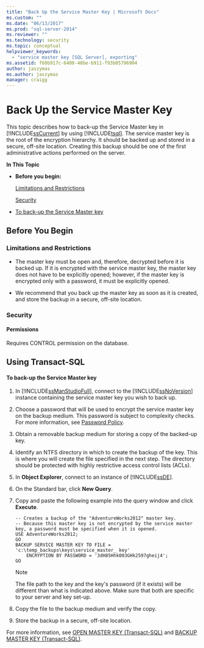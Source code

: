 ```yaml
---
title: "Back Up the Service Master Key | Microsoft Docs"
ms.custom: ""
ms.date: "06/13/2017"
ms.prod: "sql-server-2014"
ms.reviewer: ""
ms.technology: security
ms.topic: conceptual
helpviewer_keywords: 
  - "service master key [SQL Server], exporting"
ms.assetid: f60b917c-6408-48be-b911-f93b05796904
author: jaszymas
ms.author: jaszymas
manager: craigg
---
```

# Back Up the Service Master Key
  This topic describes how to back-up the Service Master key in [!INCLUDE[ssCurrent](../../../includes/sscurrent-md.md)] by using [!INCLUDE[tsql](../../../includes/tsql-md.md)]. The service master key is the root of the encryption hierarchy. It should be backed up and stored in a secure, off-site location. Creating this backup should be one of the first administrative actions performed on the server.  
  
 **In This Topic**  
  
-   **Before you begin:**  
  
     [Limitations and Restrictions](#Restrictions)  
  
     [Security](#Security)  
  
-   [To back-up the Service Master key](#Procedure)  
  
##  <a name="BeforeYouBegin"></a> Before You Begin  
  
###  <a name="Restrictions"></a> Limitations and Restrictions  
  
-   The master key must be open and, therefore, decrypted before it is backed up. If it is encrypted with the service master key, the master key does not have to be explicitly opened; however, if the master key is encrypted only with a password, it must be explicitly opened.  
  
-   We recommend that you back up the master key as soon as it is created, and store the backup in a secure, off-site location.  
  
###  <a name="Security"></a> Security  
  
####  <a name="Permissions"></a> Permissions  
 Requires CONTROL permission on the database.  
  
##  <a name="Procedure"></a> Using Transact-SQL  
  
#### To back-up the Service Master key  
  
1.  In [!INCLUDE[ssManStudioFull](../../../includes/ssmanstudiofull-md.md)], connect to the [!INCLUDE[ssNoVersion](../../../includes/ssnoversion-md.md)] instance containing the service master key you wish to back up.  
  
2.  Choose a password that will be used to encrypt the service master key on the backup medium. This password is subject to complexity checks. For more information, see [Password Policy](../password-policy.md).  
  
3.  Obtain a removable backup medium for storing a copy of the backed-up key.  
  
4.  Identify an NTFS directory in which to create the backup of the key. This is where you will create the file specified in the next step. The directory should be protected with highly restrictive access control lists (ACLs).  
  
5.  In **Object Explorer**, connect to an instance of [!INCLUDE[ssDE](../../../includes/ssde-md.md)].  
  
6.  On the Standard bar, click **New Query**.  
  
7.  Copy and paste the following example into the query window and click **Execute**.  
  
    ```  
    -- Creates a backup of the "AdventureWorks2012" master key.  
    -- Because this master key is not encrypted by the service master key, a password must be specified when it is opened.  
    USE AdventureWorks2012;  
    GO  
    BACKUP SERVICE MASTER KEY TO FILE = 'c:\temp_backups\keys\service_master_ key'   
        ENCRYPTION BY PASSWORD = '3dH85Hhk003GHk2597gheij4';  
    GO  
    ```  
  
    > [!NOTE]  
    >  The file path to the key and the key's password (if it exists) will be different than what is indicated above. Make sure that both are specific to your server and key set-up.  
  
8.  Copy the file to the backup medium and verify the copy.  
  
9. Store the backup in a secure, off-site location.  
  
 For more information, see [OPEN MASTER KEY &#40;Transact-SQL&#41;](/sql/t-sql/statements/open-master-key-transact-sql) and [BACKUP MASTER KEY &#40;Transact-SQL&#41;](/sql/t-sql/statements/backup-master-key-transact-sql).  
  
  
